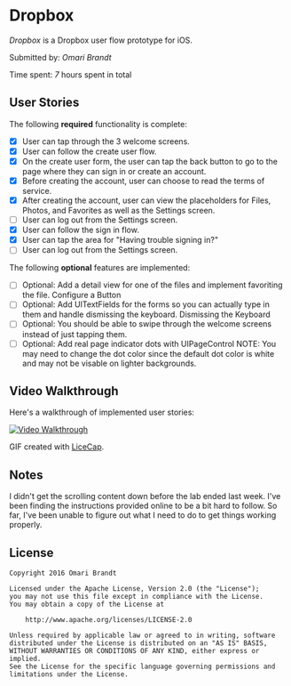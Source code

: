 # Dropbox

*Dropbox* is a Dropbox user flow prototype for iOS.

Submitted by: *Omari Brandt*

Time spent: *7* hours spent in total

## User Stories

The following **required** functionality is complete:
* [X] User can tap through the 3 welcome screens.
* [X] User can follow the create user flow.
* [X] On the create user form, the user can tap the back button to go to the page where they can sign in or create an account.
* [X] Before creating the account, user can choose to read the terms of service.
* [X] After creating the account, user can view the placeholders for Files, Photos, and Favorites as well as the Settings screen.
* [ ] User can log out from the Settings screen.
* [X] User can follow the sign in flow.
* [X] User can tap the area for "Having trouble signing in?"
* [ ] User can log out from the Settings screen.

The following **optional** features are implemented:
* [ ] Optional: Add a detail view for one of the files and implement favoriting the file. Configure a Button
* [ ] Optional: Add UITextFields for the forms so you can actually type in them and handle dismissing the keyboard. Dismissing the Keyboard
* [ ] Optional: You should be able to swipe through the welcome screens instead of just tapping them.
* [ ] Optional: Add real page indicator dots with UIPageControl
NOTE: You may need to change the dot color since the default dot color is white and may not be visable on lighter backgrounds.

## Video Walkthrough 

Here's a walkthrough of implemented user stories:

<a href="" target="_blank"><img src='' title='Video Walkthrough' width='' alt='Video Walkthrough' /></a>

GIF created with [LiceCap](http://www.cockos.com/licecap/).

## Notes

I didn't get the scrolling content down before the lab ended last week. I've been finding the instructions provided online to be a bit hard to follow. So far, I've been unable to figure out what I need to do to get things working properly.

## License

    Copyright 2016 Omari Brandt

    Licensed under the Apache License, Version 2.0 (the "License");
    you may not use this file except in compliance with the License.
    You may obtain a copy of the License at

        http://www.apache.org/licenses/LICENSE-2.0

    Unless required by applicable law or agreed to in writing, software
    distributed under the License is distributed on an "AS IS" BASIS,
    WITHOUT WARRANTIES OR CONDITIONS OF ANY KIND, either express or implied.
    See the License for the specific language governing permissions and
    limitations under the License.
